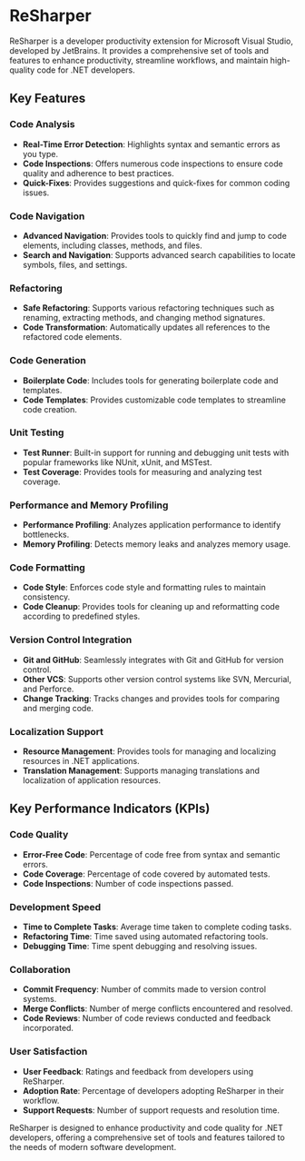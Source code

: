 # ReSharper

ReSharper is a developer productivity extension for Microsoft Visual Studio, developed by JetBrains. It provides a comprehensive set of tools and features to enhance productivity, streamline workflows, and maintain high-quality code for .NET developers.

## Key Features

### Code Analysis
- **Real-Time Error Detection**: Highlights syntax and semantic errors as you type.
- **Code Inspections**: Offers numerous code inspections to ensure code quality and adherence to best practices.
- **Quick-Fixes**: Provides suggestions and quick-fixes for common coding issues.

### Code Navigation
- **Advanced Navigation**: Provides tools to quickly find and jump to code elements, including classes, methods, and files.
- **Search and Navigation**: Supports advanced search capabilities to locate symbols, files, and settings.

### Refactoring
- **Safe Refactoring**: Supports various refactoring techniques such as renaming, extracting methods, and changing method signatures.
- **Code Transformation**: Automatically updates all references to the refactored code elements.

### Code Generation
- **Boilerplate Code**: Includes tools for generating boilerplate code and templates.
- **Code Templates**: Provides customizable code templates to streamline code creation.

### Unit Testing
- **Test Runner**: Built-in support for running and debugging unit tests with popular frameworks like NUnit, xUnit, and MSTest.
- **Test Coverage**: Provides tools for measuring and analyzing test coverage.

### Performance and Memory Profiling
- **Performance Profiling**: Analyzes application performance to identify bottlenecks.
- **Memory Profiling**: Detects memory leaks and analyzes memory usage.

### Code Formatting
- **Code Style**: Enforces code style and formatting rules to maintain consistency.
- **Code Cleanup**: Provides tools for cleaning up and reformatting code according to predefined styles.

### Version Control Integration
- **Git and GitHub**: Seamlessly integrates with Git and GitHub for version control.
- **Other VCS**: Supports other version control systems like SVN, Mercurial, and Perforce.
- **Change Tracking**: Tracks changes and provides tools for comparing and merging code.

### Localization Support
- **Resource Management**: Provides tools for managing and localizing resources in .NET applications.
- **Translation Management**: Supports managing translations and localization of application resources.

## Key Performance Indicators (KPIs)

### Code Quality
- **Error-Free Code**: Percentage of code free from syntax and semantic errors.
- **Code Coverage**: Percentage of code covered by automated tests.
- **Code Inspections**: Number of code inspections passed.

### Development Speed
- **Time to Complete Tasks**: Average time taken to complete coding tasks.
- **Refactoring Time**: Time saved using automated refactoring tools.
- **Debugging Time**: Time spent debugging and resolving issues.

### Collaboration
- **Commit Frequency**: Number of commits made to version control systems.
- **Merge Conflicts**: Number of merge conflicts encountered and resolved.
- **Code Reviews**: Number of code reviews conducted and feedback incorporated.

### User Satisfaction
- **User Feedback**: Ratings and feedback from developers using ReSharper.
- **Adoption Rate**: Percentage of developers adopting ReSharper in their workflow.
- **Support Requests**: Number of support requests and resolution time.

ReSharper is designed to enhance productivity and code quality for .NET developers, offering a comprehensive set of tools and features tailored to the needs of modern software development.
